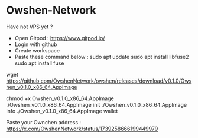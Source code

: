 # Owshen-Network


Have not VPS yet ? 

+ Open Gitpod : https://www.gitpod.io/
+ Login with github
+ Create workspace
+ Paste these command below : 
sudo apt update
sudo apt install libfuse2
sudo apt install fuse

wget https://github.com/OwshenNetwork/owshen/releases/download/v0.1.0/Owshen_v0.1.0_x86_64.AppImage

chmod +x Owshen_v0.1.0_x86_64.AppImage
./Owshen_v0.1.0_x86_64.AppImage init
./Owshen_v0.1.0_x86_64.AppImage info
./Owshen_v0.1.0_x86_64.AppImage wallet

Paste your Ownchen address : https://x.com/OwshenNetwork/status/1739258666199449979
